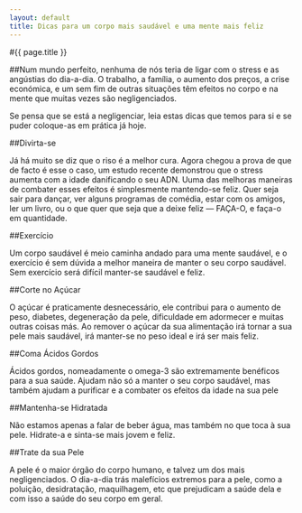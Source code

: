 ```yaml
---
layout: default
title: Dicas para um corpo mais saudável e uma mente mais feliz
---
```


#{{ page.title }}

##Num mundo perfeito, nenhuma de nós teria de ligar com o stress e as angústias do dia-a-dia. O trabalho, a família, o aumento dos preços, a crise económica, e um sem fim de outras situações têm efeitos no corpo e na mente que muitas vezes são negligenciados.

Se pensa que se está a negligenciar, leia estas dicas que temos para si e se puder coloque-as em prática já hoje.

##Divirta-se

Já há muito se diz que o riso é a melhor cura. Agora chegou a prova de que de facto é esse o caso, um estudo recente demonstrou que o stress aumenta com a idade danificando o seu ADN. Uuma das melhoras maneiras de combater esses efeitos é simplesmente mantendo-se feliz. Quer seja sair para dançar, ver alguns programas de comédia, estar com os amigos, ler um livro, ou o que quer que seja que a deixe feliz — FAÇA-O, e faça-o em quantidade.

##Exercício

Um corpo saudável é meio caminha andado para uma mente saudável, e o exercício é sem dúvida a melhor maneira de manter o seu corpo saudável. Sem exercício será difícil manter-se saudável e feliz.

##Corte no Açúcar

O açúcar é praticamente desnecessário, ele contribui para o aumento de peso, diabetes, degeneração da pele, dificuldade em adormecer e muitas outras coisas más. Ao remover o açúcar da sua alimentação irá tornar a sua pele mais saudável, irá manter-se no peso ideal e irá ser mais feliz.

##Coma Ácidos Gordos

Ácidos gordos, nomeadamente o omega-3 são extremamente benéficos para a sua saúde. Ajudam não só a manter o seu corpo saudável, mas também ajudam a purificar e a combater os efeitos da idade na sua pele

##Mantenha-se Hidratada

Não estamos apenas a falar de beber água, mas também no que toca à sua pele. Hidrate-a e sinta-se mais jovem e feliz.

##Trate da sua Pele

A pele é o maior órgão do corpo humano, e talvez um dos mais negligenciados. O dia-a-dia trás malefícios extremos para a pele, como a poluição, desidratação, maquilhagem, etc que prejudicam a saúde dela e com isso a saúde do seu corpo em geral.